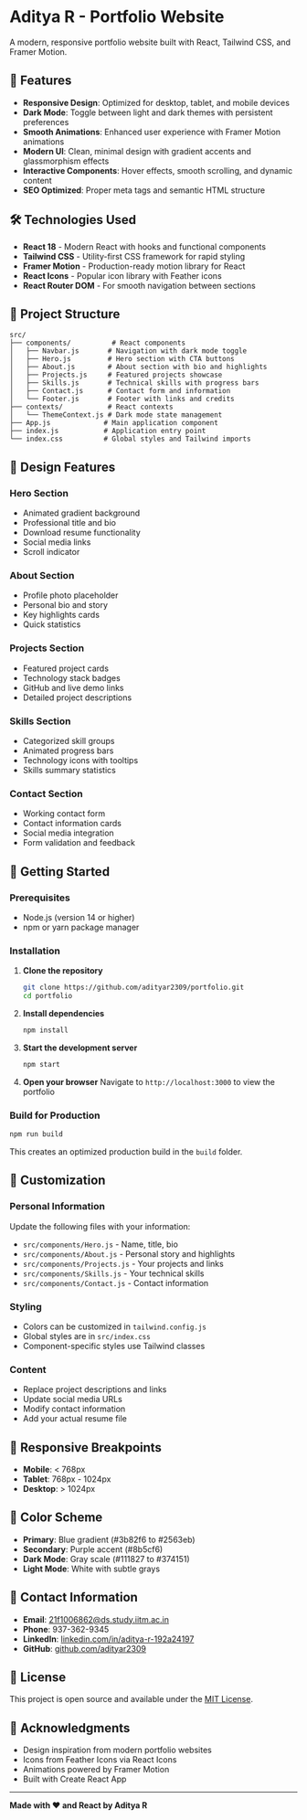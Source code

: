 # Aditya R - Portfolio Website

A modern, responsive portfolio website built with React, Tailwind CSS, and Framer Motion.

## 🚀 Features

- **Responsive Design**: Optimized for desktop, tablet, and mobile devices
- **Dark Mode**: Toggle between light and dark themes with persistent preferences
- **Smooth Animations**: Enhanced user experience with Framer Motion animations
- **Modern UI**: Clean, minimal design with gradient accents and glassmorphism effects
- **Interactive Components**: Hover effects, smooth scrolling, and dynamic content
- **SEO Optimized**: Proper meta tags and semantic HTML structure

## 🛠 Technologies Used

- **React 18** - Modern React with hooks and functional components
- **Tailwind CSS** - Utility-first CSS framework for rapid styling
- **Framer Motion** - Production-ready motion library for React
- **React Icons** - Popular icon library with Feather icons
- **React Router DOM** - For smooth navigation between sections

## 📂 Project Structure

```
src/
├── components/          # React components
│   ├── Navbar.js       # Navigation with dark mode toggle
│   ├── Hero.js         # Hero section with CTA buttons
│   ├── About.js        # About section with bio and highlights
│   ├── Projects.js     # Featured projects showcase
│   ├── Skills.js       # Technical skills with progress bars
│   ├── Contact.js      # Contact form and information
│   └── Footer.js       # Footer with links and credits
├── contexts/           # React contexts
│   └── ThemeContext.js # Dark mode state management
├── App.js             # Main application component
├── index.js           # Application entry point
└── index.css          # Global styles and Tailwind imports
```

## 🎨 Design Features

### Hero Section
- Animated gradient background
- Professional title and bio
- Download resume functionality
- Social media links
- Scroll indicator

### About Section
- Profile photo placeholder
- Personal bio and story
- Key highlights cards
- Quick statistics

### Projects Section
- Featured project cards
- Technology stack badges
- GitHub and live demo links
- Detailed project descriptions

### Skills Section
- Categorized skill groups
- Animated progress bars
- Technology icons with tooltips
- Skills summary statistics

### Contact Section
- Working contact form
- Contact information cards
- Social media integration
- Form validation and feedback

## 🚀 Getting Started

### Prerequisites
- Node.js (version 14 or higher)
- npm or yarn package manager

### Installation

1. **Clone the repository**
   ```bash
   git clone https://github.com/adityar2309/portfolio.git
   cd portfolio
   ```

2. **Install dependencies**
   ```bash
   npm install
   ```

3. **Start the development server**
   ```bash
   npm start
   ```

4. **Open your browser**
   Navigate to `http://localhost:3000` to view the portfolio

### Build for Production

```bash
npm run build
```

This creates an optimized production build in the `build` folder.

## 🎯 Customization

### Personal Information
Update the following files with your information:
- `src/components/Hero.js` - Name, title, bio
- `src/components/About.js` - Personal story and highlights
- `src/components/Projects.js` - Your projects and links
- `src/components/Skills.js` - Your technical skills
- `src/components/Contact.js` - Contact information

### Styling
- Colors can be customized in `tailwind.config.js`
- Global styles are in `src/index.css`
- Component-specific styles use Tailwind classes

### Content
- Replace project descriptions and links
- Update social media URLs
- Modify contact information
- Add your actual resume file

## 📱 Responsive Breakpoints

- **Mobile**: < 768px
- **Tablet**: 768px - 1024px
- **Desktop**: > 1024px

## 🎨 Color Scheme

- **Primary**: Blue gradient (#3b82f6 to #2563eb)
- **Secondary**: Purple accent (#8b5cf6)
- **Dark Mode**: Gray scale (#111827 to #374151)
- **Light Mode**: White with subtle grays

## 📧 Contact Information

- **Email**: 21f1006862@ds.study.iitm.ac.in
- **Phone**: 937-362-9345
- **LinkedIn**: [linkedin.com/in/aditya-r-192a24197](https://linkedin.com/in/aditya-r-192a24197)
- **GitHub**: [github.com/adityar2309](https://github.com/adityar2309)

## 📄 License

This project is open source and available under the [MIT License](LICENSE).

## 🙏 Acknowledgments

- Design inspiration from modern portfolio websites
- Icons from Feather Icons via React Icons
- Animations powered by Framer Motion
- Built with Create React App

---

**Made with ❤️ and React by Aditya R** 